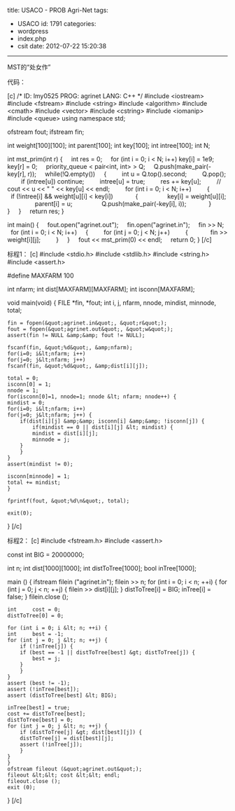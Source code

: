 title: USACO - PROB Agri-Net
tags:
  - USACO
id: 1791
categories:
  - wordpress
  - index.php
  - csit
date: 2012-07-22 15:20:38
---

MST的“处女作”

代码：<!--more-->

[c]
/*
ID: lmy0525
PROG: agrinet
LANG: C++
*/
#include &lt;iostream&gt;
#include &lt;fstream&gt;
#include &lt;string&gt;
#include &lt;algorithm&gt;
#include &lt;cmath&gt;
#include &lt;vector&gt;
#include &lt;cstring&gt;
#include &lt;iomanip&gt;
#include &lt;queue&gt;
using namespace std;

ofstream fout;
ifstream fin;

int weight[100][100];
int parent[100];
int key[100];
int intree[100];
int N;

int mst_prim(int r)
{
    int res = 0;
    for (int i = 0; i &lt; N; i++) key[i] = 1e9;
    key[r] = 0;
    priority_queue &lt; pair&lt;int, int&gt; &gt; Q;
    Q.push(make_pair(-key[r], r));
    while(!Q.empty())
    {
        int u = Q.top().second;
        Q.pop();
        if (intree[u]) continue;
        intree[u] = true;
        res += key[u];
        // cout &lt;&lt; u &lt;&lt; &quot; &quot; &lt;&lt; key[u] &lt;&lt; endl;
        for (int i = 0; i &lt; N; i++)
        {
            if (!intree[i] &amp;&amp; weight[u][i] &lt; key[i])
            {
                key[i] = weight[u][i];
                parent[i] = u;
                Q.push(make_pair(-key[i], i));
            }
        }
    }
    return res;
}

int main()
{
    fout.open(&quot;agrinet.out&quot;);
    fin.open(&quot;agrinet.in&quot;);
    fin &gt;&gt; N;
    for (int i = 0; i &lt; N; i++)
    {
        for (int j = 0; j &lt; N; j++)
        {
            fin &gt;&gt; weight[i][j];
        }
    }
    fout &lt;&lt; mst_prim(0) &lt;&lt; endl;
    return 0;
}
[/c]

标程1：
[c]
#include &lt;stdio.h&gt;
#include &lt;stdlib.h&gt;
#include &lt;string.h&gt;
#include &lt;assert.h&gt;

#define MAXFARM	100

int nfarm;
int dist[MAXFARM][MAXFARM];
int isconn[MAXFARM];

void
main(void)
{
    FILE *fin, *fout;
    int i, j, nfarm, nnode, mindist, minnode, total;

    fin = fopen(&quot;agrinet.in&quot;, &quot;r&quot;);
    fout = fopen(&quot;agrinet.out&quot;, &quot;w&quot;);
    assert(fin != NULL &amp;&amp; fout != NULL);

    fscanf(fin, &quot;%d&quot;, &amp;nfarm);
    for(i=0; i&lt;nfarm; i++)
    for(j=0; j&lt;nfarm; j++) 
	fscanf(fin, &quot;%d&quot;, &amp;dist[i][j]);

    total = 0;
    isconn[0] = 1;
    nnode = 1;
    for(isconn[0]=1, nnode=1; nnode &lt; nfarm; nnode++) {
	mindist = 0;
	for(i=0; i&lt;nfarm; i++)
	for(j=0; j&lt;nfarm; j++) {
	    if(dist[i][j] &amp;&amp; isconn[i] &amp;&amp; !isconn[j]) {
	    	if(mindist == 0 || dist[i][j] &lt; mindist) {
		    mindist = dist[i][j];
		    minnode = j;
		}
	    }
	}
	assert(mindist != 0);

	isconn[minnode] = 1;
	total += mindist;
    }

    fprintf(fout, &quot;%d\n&quot;, total);

    exit(0);
}
[/c]

标程2：
[c]
#include &lt;fstream.h&gt;
#include &lt;assert.h&gt;

const int BIG = 20000000;

int     n;
int     dist[1000][1000];
int     distToTree[1000];
bool    inTree[1000];

main ()
{
    ifstream filein (&quot;agrinet.in&quot;);
    filein &gt;&gt; n;
    for (int i = 0; i &lt; n; ++i) {
	for (int j = 0; j &lt; n; ++j) {
	    filein &gt;&gt; dist[i][j];
	}
	distToTree[i] = BIG;
	inTree[i] = false;
    }
    filein.close ();

    int     cost = 0;
    distToTree[0] = 0;

    for (int i = 0; i &lt; n; ++i) {
	int     best = -1;
	for (int j = 0; j &lt; n; ++j) {
	    if (!inTree[j]) {
		if (best == -1 || distToTree[best] &gt; distToTree[j]) {
		    best = j;
		}
	    }
	}
	assert (best != -1);
	assert (!inTree[best]);
	assert (distToTree[best] &lt; BIG);

	inTree[best] = true;
	cost += distToTree[best];
	distToTree[best] = 0;
	for (int j = 0; j &lt; n; ++j) {
	    if (distToTree[j] &gt; dist[best][j]) {
		distToTree[j] = dist[best][j];
		assert (!inTree[j]);
	    }
	}
    }
    ofstream fileout (&quot;agrinet.out&quot;);
    fileout &lt;&lt; cost &lt;&lt; endl;
    fileout.close ();
    exit (0);
}
[/c]